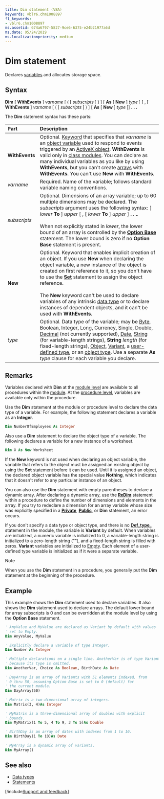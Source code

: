```yaml
---
title: Dim statement (VBA)
keywords: vblr6.chm1008897
f1_keywords:
- vblr6.chm1008897
ms.assetid: 674a6797-5827-9ce6-6375-e24b21977a6d
ms.date: 05/24/2019
ms.localizationpriority: medium
---
```



# Dim statement

Declares [variables](../../Glossary/vbe-glossary.md#variable) and allocates storage space.

## Syntax

**Dim** [ **WithEvents** ] _varname_ [ ( [ _subscripts_ ] ) ] [ **As** [ **New** ] _type_ ] [ , [ **WithEvents** ] _varname_ [ ( [ _subscripts_ ] ) ] [ **As** [ **New** ] _type_ ]] **. . .**

The **Dim** statement syntax has these parts:

|Part|Description|
|:-----|:-----|
|**WithEvents**|Optional. [Keyword](../../Glossary/vbe-glossary.md#keyword) that specifies that _varname_ is an [object variable](../../Glossary/vbe-glossary.md#object-variable) used to respond to events triggered by an [ActiveX object](../../Glossary/vbe-glossary.md#activex-object). **WithEvents** is valid only in [class modules](../../Glossary/vbe-glossary.md#class-module). You can declare as many individual variables as you like by using **WithEvents**, but you can't create [arrays](../../Glossary/vbe-glossary.md#array) with **WithEvents**. You can't use **New** with **WithEvents**.|
| _varname_|Required. Name of the variable; follows standard variable naming conventions.|
| _subscripts_|Optional. Dimensions of an array variable; up to 60 multiple dimensions may be declared. The  _subscripts_ argument uses the following syntax: [ _lower_ **To** ] _upper_ [ , [ _lower_ **To** ] _upper_ ] **. . .**.<br/><br/>When not explicitly stated in _lower_, the lower bound of an array is controlled by the **[Option Base](option-base-statement.md)** statement. The lower bound is zero if no **Option Base** statement is present.|
|**New**|Optional. Keyword that enables implicit creation of an object. If you use **New** when declaring the object variable, a new instance of the object is created on first reference to it, so you don't have to use the **[Set](set-statement.md)** statement to assign the object reference.<br/><br/>The **New** keyword can't be used to declare variables of any intrinsic [data type](../../Glossary/vbe-glossary.md#data-type) or to declare instances of dependent objects, and it can't be used with **WithEvents**.|
| _type_|Optional. Data type of the variable; may be [Byte](../../Glossary/vbe-glossary.md#byte-data-type), [Boolean](../../Glossary/vbe-glossary.md#boolean-data-type), [Integer](../../Glossary/vbe-glossary.md#integer-data-type), [Long](../../Glossary/vbe-glossary.md#long-data-type), [Currency](../../Glossary/vbe-glossary.md#currency-data-type), [Single](../../Glossary/vbe-glossary.md#single-data-type), [Double](../../Glossary/vbe-glossary.md#double-data-type), [Decimal](../../Glossary/vbe-glossary.md#decimal-data-type) (not currently supported), [Date](../../Glossary/vbe-glossary.md#date-data-type), [String](../../Glossary/vbe-glossary.md#string-data-type) (for variable-length strings), **String** _length_ (for fixed-length strings), [Object](../../Glossary/vbe-glossary.md#object), [Variant](../../Glossary/vbe-glossary.md#variant-data-type), a [user-defined type](../../Glossary/vbe-glossary.md#user-defined-type), or an [object type](../../Glossary/vbe-glossary.md#object-type). Use a separate **As** _type_ clause for each variable you declare.|

## Remarks

Variables declared with **Dim** at the [module level](../../Glossary/vbe-glossary.md#module-level) are available to all procedures within the [module](../../Glossary/vbe-glossary.md#module). At the [procedure level](../../Glossary/vbe-glossary.md#procedure-level), variables are available only within the procedure.

Use the **Dim** statement at the module or procedure level to declare the data type of a variable. For example, the following statement declares a variable as an **Integer**.

```vb
Dim NumberOfEmployees As Integer 

```

Also use a **Dim** statement to declare the object type of a variable. The following declares a variable for a new instance of a worksheet.

```vb
Dim X As New Worksheet 

```

If the **New** keyword is not used when declaring an object variable, the variable that refers to the object must be assigned an existing object by using the **Set** statement before it can be used. Until it is assigned an object, the declared object variable has the special value **Nothing**, which indicates that it doesn't refer to any particular instance of an object.

You can also use the **Dim** statement with empty parentheses to declare a dynamic array. After declaring a dynamic array, use the **[ReDim](redim-statement.md)** statement within a procedure to define the number of dimensions and elements in the array. If you try to redeclare a dimension for an array variable whose size was explicitly specified in a **[Private](private-statement.md)**, **[Public](public-statement.md)**, or **Dim** statement, an error occurs.

If you don't specify a data type or object type, and there is no **[Def_type_](../../concepts/getting-started/deftype-statements.md)** statement in the module, the variable is **Variant** by default.
When variables are initialized, a numeric variable is initialized to 0, a variable-length string is initialized to a zero-length string (""), and a fixed-length string is filled with zeros. **Variant** variables are initialized to [Empty](../../Glossary/vbe-glossary.md#empty). Each element of a user-defined type variable is initialized as if it were a separate variable.

> [!NOTE] 
> When you use the **Dim** statement in a procedure, you generally put the **Dim** statement at the beginning of the procedure.


## Example

This example shows the **Dim** statement used to declare variables. It also shows the **Dim** statement used to declare arrays. The default lower bound for array subscripts is 0 and can be overridden at the module level by using the **Option Base** statement.


```vb
' AnyValue and MyValue are declared as Variant by default with values 
' set to Empty. 
Dim AnyValue, MyValue 
 
' Explicitly declare a variable of type Integer. 
Dim Number As Integer 
 
' Multiple declarations on a single line. AnotherVar is of type Variant 
' because its type is omitted. 
Dim AnotherVar, Choice As Boolean, BirthDate As Date 
 
' DayArray is an array of Variants with 51 elements indexed, from 
' 0 thru 50, assuming Option Base is set to 0 (default) for 
' the current module. 
Dim DayArray(50) 
 
' Matrix is a two-dimensional array of integers. 
Dim Matrix(3, 4)As Integer 
 
' MyMatrix is a three-dimensional array of doubles with explicit 
' bounds. 
Dim MyMatrix(1 To 5, 4 To 9, 3 To 5)As Double 
 
' BirthDay is an array of dates with indexes from 1 to 10. 
Dim BirthDay(1 To 10)As Date 
 
' MyArray is a dynamic array of variants. 
Dim MyArray()
```


## See also

- [Data types](data-type-summary.md)
- [Statements](../statements.md)

[!include[Support and feedback](~/includes/feedback-boilerplate.md)]

